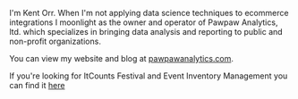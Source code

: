 I'm Kent Orr. When I'm not applying data science techniques to ecommerce integrations I moonlight as the owner and operator of Pawpaw Analytics, ltd. which specializes in bringing data analysis and reporting to public and non-profit organizations. 

You can view my website and blog at [pawpawanalytics.com](https://www.pawpawanalytics.com/).

If you're looking for ItCounts Festival and Event Inventory Management you can find it [here](app.itcounts.app)

<!---
kent-orr/kent-orr is a ✨ special ✨ repository because its `README.md` (this file) appears on your GitHub profile.
You can click the Preview link to take a look at your changes.
--->

